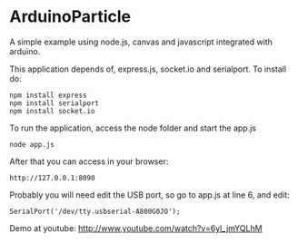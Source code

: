 ArduinoParticle
===============


A simple example using node.js, canvas and javascript integrated with arduino.

This application depends of, express.js, socket.io and serialport. To install do:

	npm install express
	npm install serialport
	npm install socket.io
	
To run the application, access the node folder and start the app.js
	
	node app.js
	
After that you can access in your browser:

	http://127.0.0.1:8090
	
Probably you will need edit the USB port, so go to app.js at line 6, and edit: 
	
	SerialPort('/dev/tty.usbserial-A800G0JO');
	
	
Demo at youtube: http://www.youtube.com/watch?v=6yl_jmYQLhM


